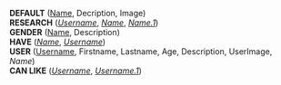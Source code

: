 **DEFAULT** (<ins>Name</ins>, Decription, Image)  
**RESEARCH** (<ins>_Username_</ins>, <ins>_Name_</ins>, <ins>_Name.1_</ins>)  
**GENDER** (<ins>Name</ins>, Description)  
**HAVE** (<ins>_Name_</ins>, <ins>_Username_</ins>)  
**USER** (<ins>Username</ins>, Firstname, Lastname, Age, Description, UserImage, _Name_)  
**CAN LIKE** (<ins>_Username_</ins>, <ins>_Username.1_</ins>)
